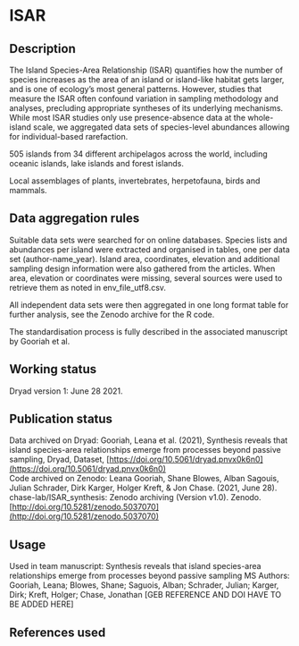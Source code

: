 # ISAR

## Description
<!---This is the Dryad repo abstract-->
The Island Species-Area Relationship (ISAR) quantifies how the number of species
increases as the area of an island or island-like habitat gets larger, and is
one of ecology’s most general patterns. However, studies that measure the ISAR
often confound variation in sampling methodology and analyses, precluding
appropriate syntheses of its underlying mechanisms. While most ISAR studies
only use presence-absence data at the whole-island scale, we aggregated data
sets of species-level abundances allowing for individual-based rarefaction.

505 islands from 34 different archipelagos across the world, including oceanic islands, lake islands and forest islands.

Local assemblages of plants, invertebrates, herpetofauna, birds and mammals.

## Data aggregation rules
<!---This is the Dryad repo abstract-->
Suitable data sets were searched for on online databases. Species lists and
abundances per island were extracted and organised in tables, one per data set
(author-name_year). Island area, coordinates, elevation and additional sampling
design information were also gathered from the articles. When area, elevation or
coordinates were missing, several sources were used to retrieve them as noted in
env_file_utf8.csv.

All independent data sets were then aggregated in one long format table for
further analysis, see the Zenodo archive for the R code.

The standardisation process is fully described in the associated manuscript by
Gooriah et al.  


## Working status
Dryad version 1: June 28 2021.

## Publication status
Data archived on Dryad: Gooriah, Leana et al. (2021), Synthesis reveals that island species-area relationships emerge from processes beyond passive sampling, Dryad, Dataset, [https://doi.org/10.5061/dryad.pnvx0k6n0](https://doi.org/10.5061/dryad.pnvx0k6n0)  
Code archived on Zenodo: Leana Gooriah, Shane Blowes, Alban Sagouis, Julian Schrader, Dirk Karger, Holger Kreft, & Jon Chase. (2021, June 28). chase-lab/ISAR_synthesis: Zenodo archiving (Version v1.0). Zenodo. [http://doi.org/10.5281/zenodo.5037070](http://doi.org/10.5281/zenodo.5037070)


## Usage
Used in team manuscript: Synthesis reveals that island species-area relationships emerge from processes beyond passive sampling MS Authors: Gooriah, Leana; Blowes, Shane; Saguois, Alban; Schrader, Julian; Karger, Dirk; Kreft, Holger; Chase, Jonathan [GEB REFERENCE AND DOI HAVE TO BE ADDED HERE]

## References used
